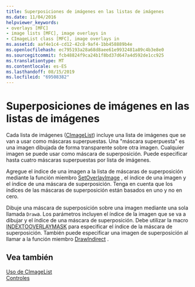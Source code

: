```yaml
---
title: Superposiciones de imágenes en las listas de imágenes
ms.date: 11/04/2016
helpviewer_keywords:
- overlays [MFC]
- image lists [MFC], image overlays in
- CImageList class [MFC], image overlays in
ms.assetid: aaf4e1c4-cd12-42c8-9af4-1bb458889b4e
ms.openlocfilehash: ec795193a28a68d8aee61e9932481a89c4b3e8e0
ms.sourcegitcommit: fcb48824f9ca24b1f8bd37d647a4d592de1cc925
ms.translationtype: MT
ms.contentlocale: es-ES
ms.lasthandoff: 08/15/2019
ms.locfileid: "69508382"
---
```

# <a name="image-overlays-in-image-lists"></a>Superposiciones de imágenes en las listas de imágenes

Cada lista de imágenes ([CImageList](../mfc/reference/cimagelist-class.md)) incluye una lista de imágenes que se van a usar como máscaras superpuestas. Una "máscara superpuesta" es una imagen dibujada de forma transparente sobre otra imagen. Cualquier imagen se puede usar como máscara de superposición. Puede especificar hasta cuatro máscaras superpuestas por lista de imágenes.

Agregue el índice de una imagen a la lista de máscaras de superposición mediante la función miembro [SetOverlayImage](../mfc/reference/cimagelist-class.md#setoverlayimage) , el índice de una imagen y el índice de una máscara de superposición. Tenga en cuenta que los índices de las máscaras de superposición están basados en uno y no en cero.

Dibuje una máscara de superposición sobre una imagen mediante una sola llamada `Draw`a. Los parámetros incluyen el índice de la imagen que se va a dibujar y el índice de una máscara de superposición. Debe utilizar la macro [INDEXTOOVERLAYMASK](/windows/win32/api/commctrl/nf-commctrl-indextooverlaymask) para especificar el índice de la máscara de superposición. También puede especificar una imagen de superposición al llamar a la función miembro [DrawIndirect](../mfc/reference/cimagelist-class.md#drawindirect) .

## <a name="see-also"></a>Vea también

[Uso de CImageList](../mfc/using-cimagelist.md)<br/>
[Controles](../mfc/controls-mfc.md)
